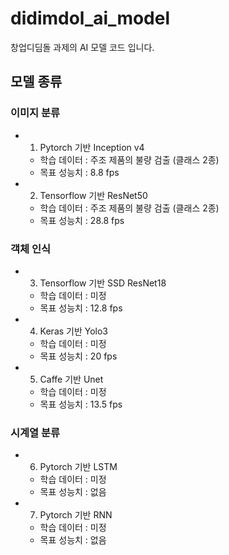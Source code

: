 # didimdol_ai_model

창업디딤돌 과제의 AI 모델 코드 입니다.

## 모델 종류

### 이미지 분류
* 1. Pytorch 기반 Inception v4
  - 학습 데이터 : 주조 제품의 불량 검출 (클래스 2종)
  - 목표 성능치 : 8.8 fps
* 2. Tensorflow 기반 ResNet50
  - 학습 데이터 : 주조 제품의 불량 검출 (클래스 2종)
  - 목표 성능치 : 28.8 fps

### 객체 인식
* 3. Tensorflow 기반 SSD ResNet18
  - 학습 데이터 : 미정
  - 목표 성능치 : 12.8 fps
* 4. Keras 기반 Yolo3
  - 학습 데이터 : 미정
  - 목표 성능치 : 20 fps
* 5. Caffe 기반 Unet
  - 학습 데이터 : 미정
  - 목표 성능치 : 13.5 fps

### 시계열 분류
* 6. Pytorch 기반 LSTM
  - 학습 데이터 : 미정
  - 목표 성능치 : 없음
* 7. Pytorch 기반 RNN
  - 학습 데이터 : 미정
  - 목표 성능치 : 없음
